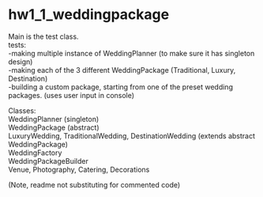 # hw1_1_weddingpackage

Main is the test class.  
tests:  
-making multiple instance of WeddingPlanner (to make sure it has singleton design)  
-making each of the 3 different WeddingPackage (Traditional, Luxury, Destination)  
-building a custom package, starting from one of the preset wedding packages. (uses user input in console)  
  
Classes:  
WeddingPlanner (singleton)  
WeddingPackage (abstract)  
LuxuryWedding, TraditionalWedding, DestinationWedding (extends abstract WeddingPackage)  
WeddingFactory  
WeddingPackageBuilder  
Venue, Photography, Catering, Decorations  
  
(Note, readme not substituting for commented code)
